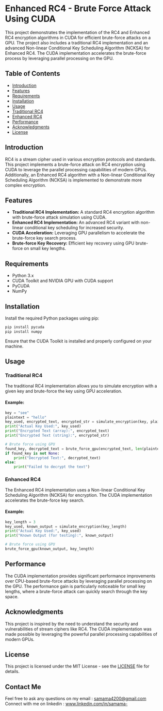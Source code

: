 # Enhanced RC4 - Brute Force Attack Using CUDA

This project demonstrates the implementation of the RC4 and Enhanced RC4 encryption algorithms in CUDA for efficient brute-force attacks on a GPU. The project also includes a traditional RC4 implementation and an advanced Non-linear Conditional Key Scheduling Algorithm (NCKSA) for Enhanced RC4. The CUDA implementation accelerates the brute-force process by leveraging parallel processing on the GPU.

## Table of Contents

- [Introduction](#introduction)
- [Features](#features)
- [Requirements](#requirements)
- [Installation](#installation)
- [Usage](#usage)
- [Traditional RC4](#traditional-rc4)
- [Enhanced RC4](#enhanced-rc4)
- [Performance](#performance)
- [Acknowledgments](#acknowledgments)
- [License](#license)

## Introduction

RC4 is a stream cipher used in various encryption protocols and standards. This project implements a brute-force attack on RC4 encryption using CUDA to leverage the parallel processing capabilities of modern GPUs. Additionally, an Enhanced RC4 algorithm with a Non-linear Conditional Key Scheduling Algorithm (NCKSA) is implemented to demonstrate more complex encryption.

## Features

- **Traditional RC4 Implementation:** A standard RC4 encryption algorithm with brute-force attack simulation using CUDA.
- **Enhanced RC4 Implementation:** An advanced RC4 variant with non-linear conditional key scheduling for increased security.
- **CUDA Acceleration:** Leveraging GPU parallelism to accelerate the brute-force key search process.
- **Brute-force Key Recovery:** Efficient key recovery using GPU brute-force on small key lengths.

## Requirements

- Python 3.x
- CUDA Toolkit and NVIDIA GPU with CUDA support
- PyCUDA
- NumPy

## Installation

Install the required Python packages using pip:

```bash
pip install pycuda
pip install numpy
```

Ensure that the CUDA Toolkit is installed and properly configured on your machine.

## Usage

### Traditional RC4

The traditional RC4 implementation allows you to simulate encryption with a given key and brute-force the key using GPU acceleration.

#### Example:

```python
key = "see"
plaintext = "hello"
key_used, encrypted_text, encrypted_str = simulate_encryption(key, plaintext)
print("Actual Key Used:", key_used)
print("Encrypted Text (array):", encrypted_text)
print("Encrypted Text (string):", encrypted_str)

# Brute force using GPU
found_key, decrypted_text = brute_force_gpu(encrypted_text, len(plaintext), len(key), plaintext)
if found_key is not None:
    print("Decrypted Text:", decrypted_text)
else:
    print("Failed to decrypt the text")
```

### Enhanced RC4

The Enhanced RC4 implementation uses a Non-linear Conditional Key Scheduling Algorithm (NCKSA) for encryption. The CUDA implementation accelerates the brute-force key search.

#### Example:

```python
key_length = 3
key_used, known_output = simulate_encryption(key_length)
print("Actual Key Used:", key_used)
print("Known Output (for testing):", known_output)

# Brute force using GPU
brute_force_gpu(known_output, key_length)
```

## Performance

The CUDA implementation provides significant performance improvements over CPU-based brute-force attacks by leveraging parallel processing on the GPU. The performance gain is particularly noticeable for small key lengths, where a brute-force attack can quickly search through the key space.

## Acknowledgments

This project is inspired by the need to understand the security and vulnerabilities of stream ciphers like RC4. The CUDA implementation was made possible by leveraging the powerful parallel processing capabilities of modern GPUs.

## License

This project is licensed under the MIT License - see the [LICENSE](LICENSE) file for details.

## Contact Me

Feel free to ask any questions on my email : samama4200@gmail.com
Connect with me on linkedin : www.linkedin.com/in/samama-


